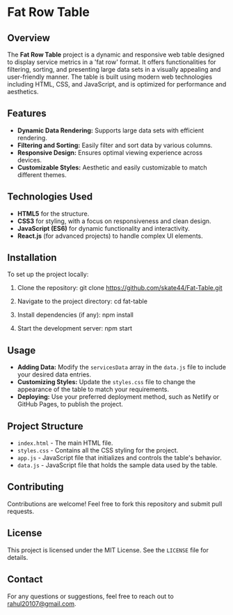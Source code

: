 # Fat Row Table

## Overview
The **Fat Row Table** project is a dynamic and responsive web table designed to display service metrics in a 'fat row' format. It offers functionalities for filtering, sorting, and presenting large data sets in a visually appealing and user-friendly manner. The table is built using modern web technologies including HTML, CSS, and JavaScript, and is optimized for performance and aesthetics.

## Features
- **Dynamic Data Rendering:** Supports large data sets with efficient rendering.
- **Filtering and Sorting:** Easily filter and sort data by various columns.
- **Responsive Design:** Ensures optimal viewing experience across devices.
- **Customizable Styles:** Aesthetic and easily customizable to match different themes.

## Technologies Used
- **HTML5** for the structure.
- **CSS3** for styling, with a focus on responsiveness and clean design.
- **JavaScript (ES6)** for dynamic functionality and interactivity.
- **React.js** (for advanced projects) to handle complex UI elements.

## Installation
To set up the project locally:

1. Clone the repository:
   git clone https://github.com/skate44/Fat-Table.git

2. Navigate to the project directory:
    cd fat-table

3. Install dependencies (if any):
    npm install

4. Start the development server:
    npm start

## Usage

- **Adding Data:** Modify the `servicesData` array in the `data.js` file to include your desired data entries.
- **Customizing Styles:** Update the `styles.css` file to change the appearance of the table to match your requirements.
- **Deploying:** Use your preferred deployment method, such as Netlify or GitHub Pages, to publish the project.

## Project Structure

- `index.html` - The main HTML file.
- `styles.css` - Contains all the CSS styling for the project.
- `app.js` - JavaScript file that initializes and controls the table's behavior.
- `data.js` - JavaScript file that holds the sample data used by the table.

## Contributing

Contributions are welcome! Feel free to fork this repository and submit pull requests.

## License

This project is licensed under the MIT License. See the `LICENSE` file for details.

## Contact

For any questions or suggestions, feel free to reach out to [rahul20107@gmail.com](mailto:your-email@example.com).


